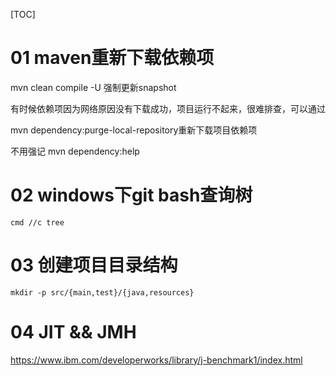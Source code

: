 [TOC]

# 01 maven重新下载依赖项

mvn clean compile -U 强制更新snapshot

有时候依赖项因为网络原因没有下载成功，项目运行不起来，很难排查，可以通过

mvn dependency:purge-local-repository重新下载项目依赖项

不用强记 mvn dependency:help

# 02  windows下git bash查询树

```shell
cmd //c tree
```

# 03 创建项目目录结构

```shell
mkdir -p src/{main,test}/{java,resources}
```

# 04 JIT && JMH

https://www.ibm.com/developerworks/library/j-benchmark1/index.html